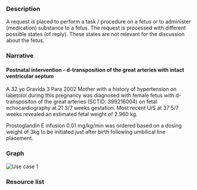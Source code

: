 ### Description
A request is placed to perform a task / procedure  on a fetus or to administer (medication) substance to a fetus. The request is processed with different possible states (of reply). These states are not relevant for the discussion about the fetus.
 
### Narrative
#### Postnatal intervention - d-transposition of the great arteries with intact ventricular septum

A 32 yo Gravida 3 Para 2002 Mother with a history of hypertension on labetolol during this pregnancy was diagnosed with female fetus with d-transpositon of the great arteries (SCTID: 399216004) on fetal echocardiography at 21 3/7 weeks gestation. Most recent U/S at 37 5/7 weeks revealed an estimated fetal weight of 2.960 kg.

Prostoglandin E infusion 0.01 mg/kg/min was ordered based on a dosing weight of 3kg to be initiated just after birth following umbilical line placement. 

### Graph
![Use case 1](usecase1.png "Use case 1 Service Request")

### Resource list